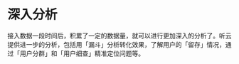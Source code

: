 # 深入分析

接入数据一段时间后，积累了一定的数据量，就可以进行更加深入的分析了。听云提供进一步的分析，包括用「漏斗」分析转化效果，了解用户的「留存」情况，通过「用户分群」和「用户细查」精准定位问题等。